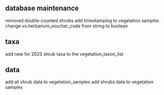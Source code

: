 ## database maintenance
removed double-counted shrubs
add timestamping to vegetation samples
change vs.herbarium_voucher_code from string to boolean

## taxa
add new for 2023 shrub taxa to the vegetation_taxon_list

## data
add all shrub data to vegetation_samples
add shrubs data to vegetation samples



